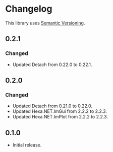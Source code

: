 ﻿# Changelog

This library uses [Semantic Versioning](https://semver.org/spec/v2.0.0.html).

## 0.2.1

### Changed

- Updated Detach from 0.22.0 to 0.22.1.
 
## 0.2.0

### Changed

- Updated Detach from 0.21.0 to 0.22.0.
- Updated Hexa.NET.ImGui from 2.2.2 to 2.2.3.
- Updated Hexa.NET.ImPlot from 2.2.2 to 2.2.3.

## 0.1.0

- Initial release.
